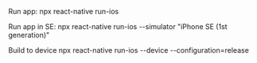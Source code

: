 Run app:
npx react-native run-ios

Run app in SE:
npx react-native run-ios --simulator "iPhone SE (1st generation)"

Build to device
npx react-native run-ios --device --configuration=release